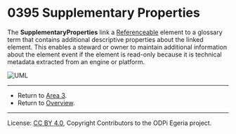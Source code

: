 <!-- SPDX-License-Identifier: CC-BY-4.0 -->
<!-- Copyright Contributors to the ODPi Egeria project. -->


# 0395 Supplementary Properties

The **SupplementaryProperties** link a [Referenceable](0010-Base-Model.md) element
to a glossary term that contains additional descriptive properties about the linked element.
This enables a steward or owner to maintain additional information about the element
event if the element is read-only because it is technical metadata extracted from an engine or platform.


![UML](0395-Supplementary-Properties.png#pagewidth)





----

* Return to [Area 3](Area-3-models.md).
* Return to [Overview](.).

----
License: [CC BY 4.0](https://creativecommons.org/licenses/by/4.0/),
Copyright Contributors to the ODPi Egeria project.